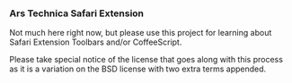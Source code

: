 ### Ars Technica Safari Extension

Not much here right now, but please use this project for learning about Safari Extension Toolbars and/or CoffeeScript.  

Please take special notice of the license that goes along with this process as it is a variation on the BSD license with two extra terms appended.
